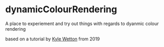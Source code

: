 # dynamicColourRendering
A place to experiement and try out things with regards to dyanmic colour rendering

based on a tutorial by [Kyle Wetton](https://tympanus.net/codrops/2019/09/03/how-to-dynamically-change-the-colors-of-product-images-using-css-blend-mode-and-svg/) from 2019